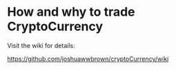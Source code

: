 # How and why to trade CryptoCurrency

Visit the wiki for details: 

https://github.com/joshuawwbrown/cryptoCurrency/wiki
